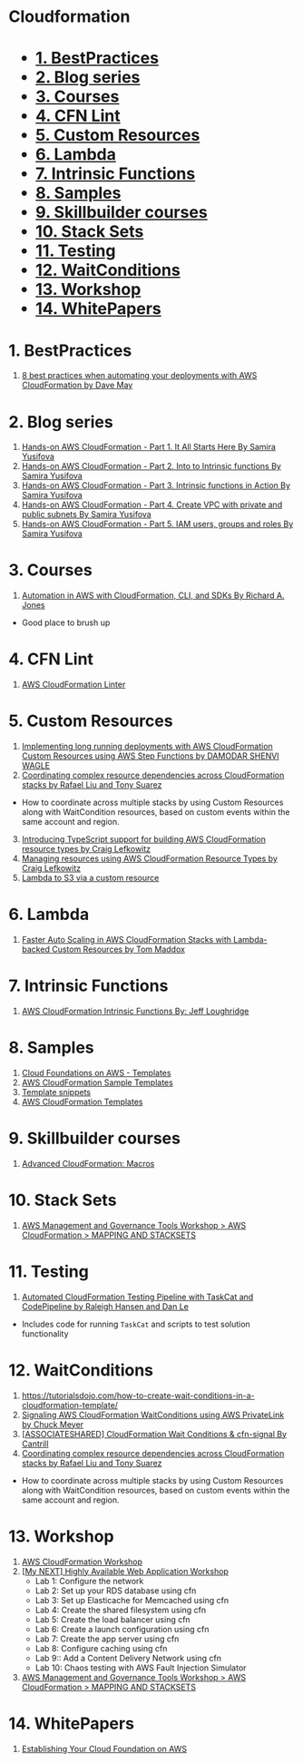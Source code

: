 <h1>Cloudformation<h1>

<!-- TOC -->

- [1. BestPractices](#1-bestpractices)
- [2. Blog series](#2-blog-series)
- [3. Courses](#3-courses)
- [4. CFN Lint](#4-cfn-lint)
- [5. Custom Resources](#5-custom-resources)
- [6. Lambda](#6-lambda)
- [7. Intrinsic Functions](#7-intrinsic-functions)
- [8. Samples](#8-samples)
- [9. Skillbuilder courses](#9-skillbuilder-courses)
- [10. Stack Sets](#10-stack-sets)
- [11. Testing](#11-testing)
- [12. WaitConditions](#12-waitconditions)
- [13. Workshop](#13-workshop)
- [14. WhitePapers](#14-whitepapers)

<!-- /TOC -->

# 1. BestPractices

1. [8 best practices when automating your deployments with AWS CloudFormation by Dave May](https://aws.amazon.com/blogs/infrastructure-and-automation/best-practices-automating-deployments-with-aws-cloudformation/)

# 2. Blog series

1. [Hands-on AWS CloudFormation - Part 1. It All Starts Here By Samira Yusifova](https://dev.to/tiamatt/hands-on-aws-cloudformation-part-1-it-all-starts-here-5153)
2. [Hands-on AWS CloudFormation - Part 2. Into to Intrinsic functions By Samira Yusifova](https://dev.to/tiamatt/hands-on-aws-cloudformation-part-2-into-to-intrinsic-functions-4kj2)
3. [Hands-on AWS CloudFormation - Part 3. Intrinsic functions in Action By Samira Yusifova](https://dev.to/tiamatt/hands-on-aws-cloudformation-part-3-intrinsic-functions-in-action-5hj2)
4. [Hands-on AWS CloudFormation - Part 4. Create VPC with private and public subnets By Samira Yusifova](https://dev.to/tiamatt/hands-on-aws-cloudformation-part-4-create-vpc-with-private-and-public-subnets-85d)
5. [Hands-on AWS CloudFormation - Part 5. IAM users, groups and roles By Samira Yusifova](https://dev.to/tiamatt/hands-on-aws-cloudformation-part-5-iam-users-groups-and-roles-5d9f)

# 3. Courses

1. [Automation in AWS with CloudFormation, CLI, and SDKs By Richard A. Jones](https://learning.oreilly.com/videos/automation-in-aws/9780134818313/)
- Good place to brush up

# 4. CFN Lint

1. [AWS CloudFormation Linter](https://github.com/aws-cloudformation/cfn-lint)

# 5. Custom Resources

1. [Implementing long running deployments with AWS CloudFormation Custom Resources using AWS Step Functions by DAMODAR SHENVI WAGLE](https://aws.amazon.com/blogs/devops/implementing-long-running-deployments-with-aws-cloudformation-custom-resources-using-aws-step-functions/)
2. [Coordinating complex resource dependencies across CloudFormation stacks by Rafael Liu and Tony Suarez](https://aws.amazon.com/blogs/mt/coordinating-complex-resource-dependencies-across-cloudformation-stacks/)
- How to coordinate across multiple stacks by using Custom Resources along with WaitCondition resources, based on custom events within the same account and region.
3. [Introducing TypeScript support for building AWS CloudFormation resource types by Craig Lefkowitz](https://aws.amazon.com/blogs/mt/introducing-typescript-support-for-building-aws-cloudformation-resource-types/)
4. [Managing resources using AWS CloudFormation Resource Types by Craig Lefkowitz](https://aws.amazon.com/blogs/mt/managing-resources-using-aws-cloudformation-resource-types/)
5. [Lambda to S3 via a custom resource](https://serverlessland.com/patterns/lambda-s3-cfn)

# 6. Lambda

1. [Faster Auto Scaling in AWS CloudFormation Stacks with Lambda-backed Custom Resources by Tom Maddox ](https://aws.amazon.com/blogs/devops/faster-auto-scaling-in-aws-cloudformation-stacks-with-lambda-backed-custom-resources/)

# 7. Intrinsic Functions

1. [AWS CloudFormation Intrinsic Functions By: Jeff Loughridge](https://konekti.us/post/aws-cloudformation-intrinsic-functions/)

# 8. Samples

1. [Cloud Foundations on AWS - Templates](https://github.com/cloud-foundations-on-aws/cloud-foundations-templates/tree/main)
2. [AWS CloudFormation Sample Templates](https://github.com/awslabs/aws-cloudformation-templates)
3. [Template snippets](https://docs.aws.amazon.com/AWSCloudFormation/latest/UserGuide/CHAP_TemplateQuickRef.html)
4. [AWS CloudFormation Templates](https://aws.amazon.com/cloudformation/resources/templates/govcloud-us/)

# 9. Skillbuilder courses

1. [Advanced CloudFormation: Macros](https://explore.skillbuilder.aws/learn/course/113/advanced-cloudformation-macros)

# 10. Stack Sets

1. [AWS Management and Governance Tools Workshop > AWS CloudFormation > MAPPING AND STACKSETS](https://mng.workshop.aws/cloudformation/mappingstacksets.html)

# 11. Testing

1. [Automated CloudFormation Testing Pipeline with TaskCat and CodePipeline by Raleigh Hansen and Dan Le](https://aws.amazon.com/blogs/devops/automated-cloudformation-testing-pipeline-with-taskcat-and-codepipeline/)
- Includes code for running `TaskCat` and scripts to test solution functionality

# 12. WaitConditions

1. https://tutorialsdojo.com/how-to-create-wait-conditions-in-a-cloudformation-template/
2. [Signaling AWS CloudFormation WaitConditions using AWS PrivateLink by Chuck Meyer ](https://aws.amazon.com/blogs/mt/signaling-aws-cloudformation-waitconditions-using-aws-privatelink/)
3. [[ASSOCIATESHARED] CloudFormation Wait Conditions & cfn-signal By Cantrill](https://learn.cantrill.io/courses/1820301/lectures/41301545)
4. [Coordinating complex resource dependencies across CloudFormation stacks by Rafael Liu and Tony Suarez](https://aws.amazon.com/blogs/mt/coordinating-complex-resource-dependencies-across-cloudformation-stacks/)
- How to coordinate across multiple stacks by using Custom Resources along with WaitCondition resources, based on custom events within the same account and region.

# 13. Workshop

1. [AWS CloudFormation Workshop](https://catalog.workshops.aws/cfn101/en-US)
2. [[My NEXT] Highly Available Web Application Workshop](https://catalog.us-east-1.prod.workshops.aws/workshops/3de93ad5-ebbe-4258-b977-b45cdfe661f1/en-US)
    - Lab 1: Configure the network
    - Lab 2: Set up your RDS database using cfn
    - Lab 3: Set up Elasticache for Memcached using cfn
    - Lab 4: Create the shared filesystem using cfn
    - Lab 5: Create the load balancer using cfn
    - Lab 6: Create a launch configuration using cfn
    - Lab 7: Create the app server using cfn
    - Lab 8: Configure caching using cfn
    - Lab 9:: Add a Content Delivery Network using cfn
    - Lab 10: Chaos testing with AWS Fault Injection Simulator
3. [AWS Management and Governance Tools Workshop > AWS CloudFormation > MAPPING AND STACKSETS](https://mng.workshop.aws/cloudformation/mappingstacksets.html)

# 14. WhitePapers

1. [Establishing Your Cloud Foundation on AWS](https://docs.aws.amazon.com/whitepapers/latest/establishing-your-cloud-foundation-on-aws/welcome.html)



